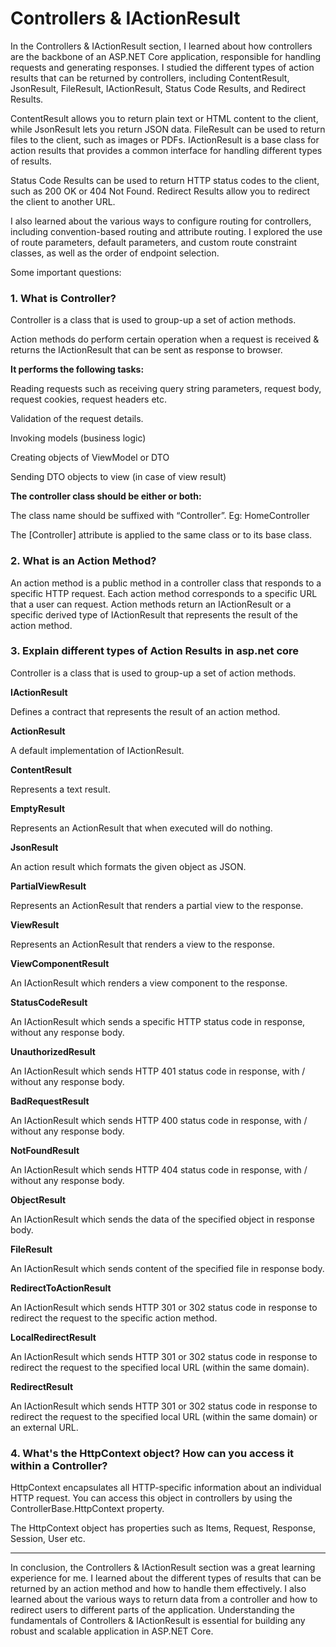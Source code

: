 # Controllers & IActionResult

In the Controllers & IActionResult section, I learned about how controllers are the backbone of an ASP.NET Core application, responsible for handling requests and generating responses. I studied the different types of action results that can be returned by controllers, including ContentResult, JsonResult, FileResult, IActionResult, Status Code Results, and Redirect Results.

ContentResult allows you to return plain text or HTML content to the client, while JsonResult lets you return JSON data. FileResult can be used to return files to the client, such as images or PDFs. IActionResult is a base class for action results that provides a common interface for handling different types of results.

Status Code Results can be used to return HTTP status codes to the client, such as 200 OK or 404 Not Found. Redirect Results allow you to redirect the client to another URL.

I also learned about the various ways to configure routing for controllers, including convention-based routing and attribute routing. I explored the use of route parameters, default parameters, and custom route constraint classes, as well as the order of endpoint selection.

Some important questions:

### 1. What is Controller?

Controller is a class that is used to group-up a set of action methods.

Action methods do perform certain operation when a request is received & returns the IActionResult that can be sent as response to browser.

<strong>It performs the following tasks:</strong>

Reading requests such as receiving query string parameters, request body, request cookies, request headers etc.

Validation of the request details.

Invoking models (business logic)

Creating objects of ViewModel or DTO

Sending DTO objects to view (in case of view result)


<strong>The controller class should be either or both:</strong>

The class name should be suffixed with “Controller”. Eg: HomeController

The [Controller] attribute is applied to the same class or to its base class.


### 2. What is an Action Method?

An action method is a public method in a controller class that responds to a specific HTTP request. Each action method corresponds to a specific URL that a user can request. Action methods return an IActionResult or a specific derived type of IActionResult that represents the result of the action method.


### 3. Explain different types of Action Results in asp.net core

Controller is a class that is used to group-up a set of action methods.

<strong>IActionResult</strong>

Defines a contract that represents the result of an action method.

<strong>ActionResult</strong>

A default implementation of IActionResult.

<strong>ContentResult</strong>

Represents a text result.

<strong>EmptyResult</strong>

Represents an ActionResult that when executed will do nothing.

<strong>JsonResult</strong>

An action result which formats the given object as JSON.

<strong>PartialViewResult</strong>

Represents an ActionResult that renders a partial view to the response.

<strong>ViewResult</strong>

Represents an ActionResult that renders a view to the response.

<strong>ViewComponentResult</strong>

An IActionResult which renders a view component to the response.

<strong>StatusCodeResult</strong>

An IActionResult which sends a specific HTTP status code in response, without any response body.

<strong>UnauthorizedResult</strong>

An IActionResult which sends HTTP 401 status code in response, with / without any response body.

<strong>BadRequestResult</strong>

An IActionResult which sends HTTP 400 status code in response, with / without any response body.

<strong>NotFoundResult</strong>

An IActionResult which sends HTTP 404 status code in response, with / without any response body.

<strong>ObjectResult</strong>

An IActionResult which sends the data of the specified object in response body.

<strong>FileResult</strong>

An IActionResult which sends content of the specified file in response body.

<strong>RedirectToActionResult</strong>

An IActionResult which sends HTTP 301 or 302 status code in response to redirect the request to the specific action method.

<strong>LocalRedirectResult</strong>

An IActionResult which sends HTTP 301 or 302 status code in response to redirect the request to the specified local URL (within the same domain).

<strong>RedirectResult</strong>

An IActionResult which sends HTTP 301 or 302 status code in response to redirect the request to the specified local URL (within the same domain) or an external URL.


### 4. What's the HttpContext object? How can you access it within a Controller?

HttpContext encapsulates all HTTP-specific information about an individual HTTP request. You can access this object in controllers by using the ControllerBase.HttpContext property.

The HttpContext object has properties such as Items, Request, Response, Session, User etc.


---------------------------------------------------------------------------------------------------------------------------------------------------------------------------------------
In conclusion, the Controllers & IActionResult section was a great learning experience for me. I learned about the different types of results that can be returned by an action method and how to handle them effectively. I also learned about the various ways to return data from a controller and how to redirect users to different parts of the application. Understanding the fundamentals of Controllers & IActionResult is essential for building any robust and scalable application in ASP.NET Core.
